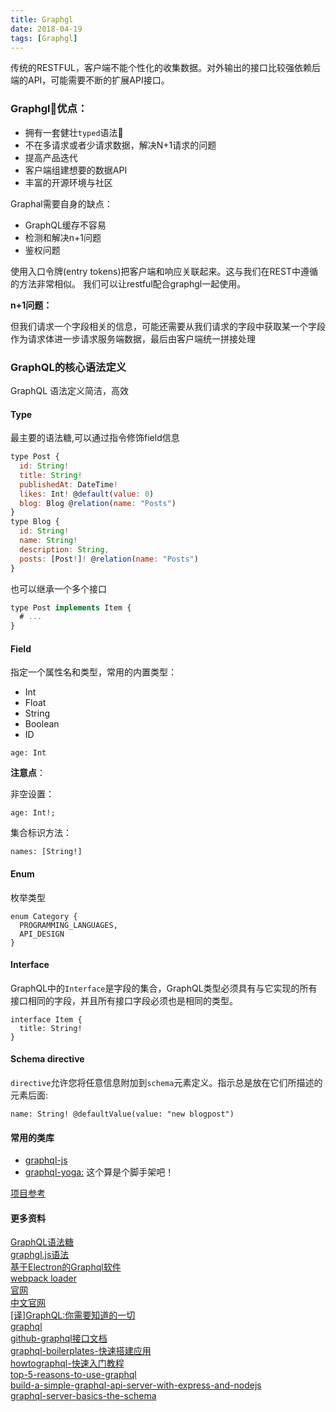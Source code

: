 ```yaml
---
title: Graphgl
date: 2018-04-19
tags: [Graphgl]
---
```


传统的RESTFUL，客户端不能个性化的收集数据。对外输出的接口比较强依赖后端的API，可能需要不断的扩展API接口。

### Graphgl优点：

+ 拥有一套健壮`typed`语法
+ 不在多请求或者少请求数据，解决N+1请求的问题
+ 提高产品迭代
+ 客户端组建想要的数据API
+ 丰富的开源环境与社区

<!-- more -->

Graphal需要自身的缺点：

+ GraphQL缓存不容易
+ 检测和解决n+1问题
+ 鉴权问题

使用入口令牌(entry tokens)把客户端和响应关联起来。这与我们在REST中遵循的方法非常相似。 我们可以让restful配合graphgl一起使用。

**n+1问题：** 

但我们请求一个字段相关的信息，可能还需要从我们请求的字段中获取某一个字段作为请求体进一步请求服务端数据，最后由客户端统一拼接处理


### GraphQL的核心语法定义

GraphQL 语法定义简洁，高效

#### Type

最主要的语法糖,可以通过指令修饰field信息

```js
type Post {
  id: String!
  title: String!
  publishedAt: DateTime!
  likes: Int! @default(value: 0)
  blog: Blog @relation(name: "Posts")
}
type Blog {
  id: String!
  name: String!
  description: String,
  posts: [Post!]! @relation(name: "Posts")
}
```

也可以继承一个多个接口

```js
type Post implements Item {
  # ...
}
```

#### Field

指定一个属性名和类型，常用的内置类型：

+ Int
+ Float
+ String
+ Boolean
+ ID

```
age: Int
```

**注意点**：

非空设置：
```
age: Int!;
```

集合标识方法：

```
names: [String!]
```

#### Enum

枚举类型
```
enum Category {
  PROGRAMMING_LANGUAGES,
  API_DESIGN
}
```

#### Interface

GraphQL中的`Interface`是字段的集合，GraphQL类型必须具有与它实现的所有接口相同的字段，并且所有接口字段必须也是相同的类型。

```
interface Item {
  title: String!
}
```

#### Schema directive

`directive`允许您将任意信息附加到`schema`元素定义。指示总是放在它们所描述的元素后面:

```
name: String! @defaultValue(value: "new blogpost")
```

#### 常用的类库

+ [graphql-js](https://github.com/graphql/graphql-js)
+ [graphql-yoga:](https://github.com/graphcool/graphql-yoga) 这个算是个脚手架吧！

[项目参考](https://github.com/dukegod/node-graphql)

#### 更多资料

[GraphQL语法糖](https://blog.graph.cool/graphql-sdl-schema-definition-language-6755bcb9ce51)  
[ graphgl.js语法 ](http://taobaofed.org/blog/2016/03/10/graphql-in-depth/)    
[基于Electron的Graphql软件](https://github.com/skevy/graphiql-app)   
[webpack loader](https://github.com/Houfeng/gq-loader)    
[官网](http://graphql.org/)   
[中文官网](http://graphql.cn/)   
[[译]GraphQL:你需要知道的一切](https://zhuanlan.zhihu.com/p/35745644?utm_medium=social&utm_member=Mjg2ZTg1NjMwMGIxOTZkNTVhYTU5ZGVhMTI1MjcyMWQ=&utm_source=ZHShareTargetIDMore)   
[graphql](http://facebook.github.io/graphql/October2016/)     
[github-graphql接口文档](https://developer.github.com/v4/)    
[graphql-boilerplates-快速搭建应用](https://github.com/graphql-boilerplates)     
[howtographql-快速入门教程](https://www.howtographql.com/)     
[top-5-reasons-to-use-graphql](https://blog.graph.cool/top-5-reasons-to-use-graphql-b60cfa683511)     
[build-a-simple-graphql-api-server-with-express-and-nodejs](https://scotch.io/@codediger/build-a-simple-graphql-api-server-with-express-and-nodejs)   
[graphql-server-basics-the-schema](https://blog.graph.cool/graphql-server-basics-the-schema-ac5e2950214e)   
